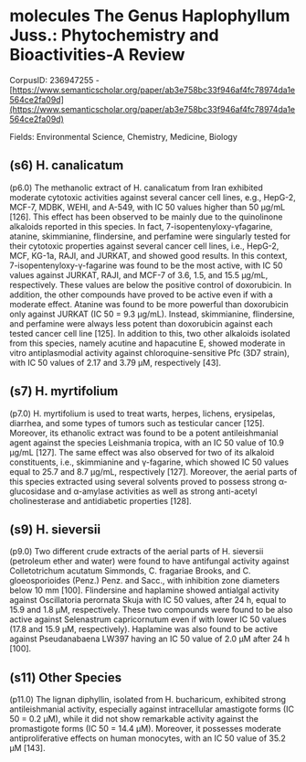 # molecules The Genus Haplophyllum Juss.: Phytochemistry and Bioactivities-A Review

CorpusID: 236947255 - [https://www.semanticscholar.org/paper/ab3e758bc33f946af4fc78974da1e564ce2fa09d](https://www.semanticscholar.org/paper/ab3e758bc33f946af4fc78974da1e564ce2fa09d)

Fields: Environmental Science, Chemistry, Medicine, Biology

## (s6) H. canalicatum
(p6.0) The methanolic extract of H. canalicatum from Iran exhibited moderate cytotoxic activities against several cancer cell lines, e.g., HepG-2, MCF-7, MDBK, WEHI, and A-549, with IC 50 values higher than 50 µg/mL [126]. This effect has been observed to be mainly due to the quinolinone alkaloids reported in this species. In fact, 7-isopentenyloxy-γfagarine, atanine, skimmianine, flindersine, and perfamine were singularly tested for their cytotoxic properties against several cancer cell lines, i.e., HepG-2, MCF, KG-1a, RAJI, and JURKAT, and showed good results. In this context, 7-isopentenyloxy-γ-fagarine was found to be the most active, with IC 50 values against JURKAT, RAJI, and MCF-7 of 3.6, 1.5, and 15.5 µg/mL, respectively. These values are below the positive control of doxorubicin. In addition, the other compounds have proved to be active even if with a moderate effect. Atanine was found to be more powerful than doxorubicin only against JURKAT (IC 50 = 9.3 µg/mL). Instead, skimmianine, flindersine, and perfamine were always less potent than doxorubicin against each tested cancer cell line [125]. In addition to this, two other alkaloids isolated from this species, namely acutine and hapacutine E, showed moderate in vitro antiplasmodial activity against chloroquine-sensitive Pfc (3D7 strain), with IC 50 values of 2.17 and 3.79 µM, respectively [43].
## (s7) H. myrtifolium
(p7.0) H. myrtifolium is used to treat warts, herpes, lichens, erysipelas, diarrhea, and some types of tumors such as testicular cancer [125]. Moreover, its ethanolic extract was found to be a potent antileishmanial agent against the species Leishmania tropica, with an IC 50 value of 10.9 µg/mL [127]. The same effect was also observed for two of its alkaloid constituents, i.e., skimmianine and γ-fagarine, which showed IC 50 values equal to 25.7 and 8.7 µg/mL, respectively [127]. Moreover, the aerial parts of this species extracted using several solvents proved to possess strong α-glucosidase and α-amylase activities as well as strong anti-acetyl cholinesterase and antidiabetic properties [128].
## (s9) H. sieversii
(p9.0) Two different crude extracts of the aerial parts of H. sieversii (petroleum ether and water) were found to have antifungal activity against Colletotrichum acutatum Simmonds, C. fragariae Brooks, and C. gloeosporioides (Penz.) Penz. and Sacc., with inhibition zone diameters below 10 mm [100]. Flindersine and haplamine showed antialgal activity against Oscillatoria perornata Skuja with IC 50 values, after 24 h, equal to 15.9 and 1.8 µM, respectively. These two compounds were found to be also active against Selenastrum capricornutum even if with lower IC 50 values (17.8 and 15.9 µM, respectively). Haplamine was also found to be active against Pseudanabaena LW397 having an IC 50 value of 2.0 µM after 24 h [100].
## (s11) Other Species
(p11.0) The lignan diphyllin, isolated from H. bucharicum, exhibited strong antileishmanial activity, especially against intracellular amastigote forms (IC 50 = 0.2 µM), while it did not show remarkable activity against the promastigote forms (IC 50 = 14.4 µM). Moreover, it possesses moderate antiproliferative effects on human monocytes, with an IC 50 value of 35.2 µM [143].
